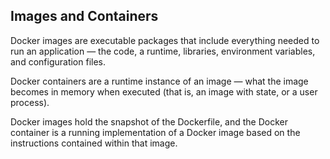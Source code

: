 ## Images and Containers

Docker images are executable packages that include everything needed to run an application — the code, a runtime, libraries, environment variables, and configuration files.

Docker containers are a runtime instance of an image — what the image becomes in memory when executed (that is, an image with state, or a user process).

Docker images hold the snapshot of the Dockerfile, and the Docker container is a running implementation of a Docker image based on the instructions contained within that image.